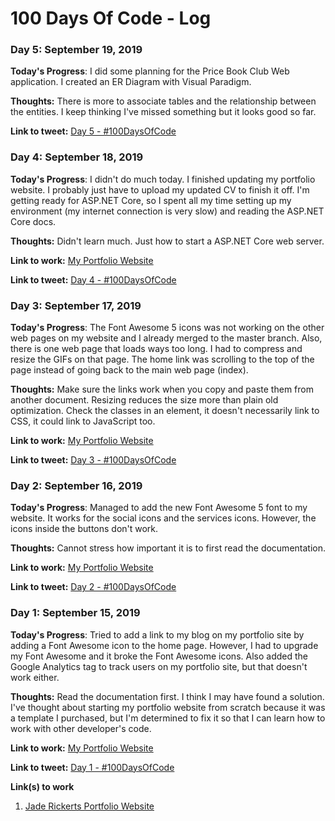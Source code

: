 # 100 Days Of Code - Log


### Day 5: September 19, 2019

**Today's Progress**: I did some planning for the Price Book Club Web application. I created an ER Diagram with Visual Paradigm.

**Thoughts:** There is more to associate tables and the relationship between the entities. I keep thinking I've missed something but it looks good so far. 

**Link to tweet:** [Day 5 - #100DaysOfCode](https://twitter.com/lkn_ant/status/1174784393711407105?s=20)


### Day 4: September 18, 2019

**Today's Progress**: I didn't do much today. I finished updating my portfolio website. I probably just have to upload my updated CV to finish it off. I'm getting ready for ASP.NET Core, so I spent all my time setting up my environment (my internet connection is very slow) and reading the ASP.NET Core docs.

**Thoughts:** Didn't learn much. Just how to start a ASP.NET Core web server. 

**Link to work:** [My Portfolio Website](https://jaderickerts.com)

**Link to tweet:** [Day 4 - #100DaysOfCode](https://twitter.com/lkn_ant/status/1174295508132749312?s=20)

### Day 3: September 17, 2019

**Today's Progress**: The Font Awesome 5 icons was not working on the other web pages on my website and I already merged to the master branch. Also, there is one web page that loads ways too long. I had to compress and resize the GIFs on that page. The home link was scrolling to the top of the page instead of going back to the main web page (index). 

**Thoughts:** Make sure the links work when you copy and paste them from another document. Resizing reduces the size more than plain old optimization. Check the classes in an element, it doesn't necessarily link to CSS, it could link to JavaScript too. 

**Link to work:** [My Portfolio Website](https://jaderickerts.com)

**Link to tweet:** [Day 3 - #100DaysOfCode](https://twitter.com/lkn_ant/status/1173893753205075968?s=20)

### Day 2: September 16, 2019

**Today's Progress**: Managed to add the new Font Awesome 5 font to my website. It works for the social icons and the services icons. However, the icons inside the buttons don't work. 

**Thoughts:** Cannot stress how important it is to first read the documentation. 

**Link to work:** [My Portfolio Website](https://jaderickerts.com)

**Link to tweet:** [Day 2 - #100DaysOfCode](https://twitter.com/lkn_ant/status/1173583313593917440?s=20)

### Day 1: September 15, 2019

**Today's Progress**: Tried to add a link to my blog on my portfolio site by adding a Font Awesome icon to the home page. However, I had to upgrade my Font Awesome and it broke the Font Awesome icons. Also added the Google Analytics tag to track users on my portfolio site, but that doesn't work either.

**Thoughts:** Read the documentation first. I think I may have found a solution. I've thought about starting my portfolio website from scratch because it was a template I purchased, but I'm determined to fix it so that I can learn how to work with other developer's code.

**Link to work:** [My Portfolio Website](https://jaderickerts.com)

**Link to tweet:** [Day 1 - #100DaysOfCode](https://twitter.com/lkn_ant/status/1173259242456911872?s=20)

**Link(s) to work**
1. [Jade Rickerts Portfolio Website](https://github.com/Lakendary/jaderickerts.com)
